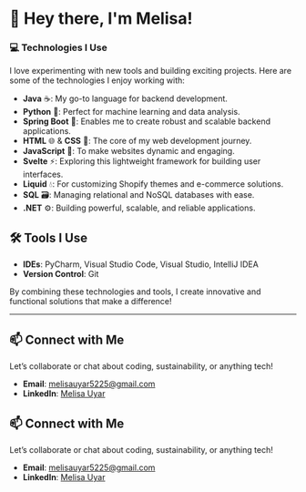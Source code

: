 # 👋 Hey there, I'm Melisa!  

### 💻 Technologies I Use  
I love experimenting with new tools and building exciting projects. Here are some of the technologies I enjoy working with:  

- **Java** ☕: My go-to language for backend development.  
- **Python** 🐍: Perfect for machine learning and data analysis.  
- **Spring Boot** 🌱: Enables me to create robust and scalable backend applications.  
- **HTML** 🌐 & **CSS** 🎨: The core of my web development journey.  
- **JavaScript** 🌟: To make websites dynamic and engaging.  
- **Svelte** ⚡: Exploring this lightweight framework for building user interfaces.  
- **Liquid** 💧: For customizing Shopify themes and e-commerce solutions.  
- **SQL** 🗃️: Managing relational and NoSQL databases with ease.  
- **.NET** ⚙️: Building powerful, scalable, and reliable applications.  

## 🛠 Tools I Use  
- **IDEs**: PyCharm, Visual Studio Code, Visual Studio, IntelliJ IDEA  
- **Version Control**: Git   

By combining these technologies and tools, I create innovative and functional solutions that make a difference!  

---

## 📫 Connect with Me  
Let’s collaborate or chat about coding, sustainability, or anything tech!  

- **Email**: [melisauyar5225@gmail.com](mailto:melisauyar5225@gmail.com)  
- **LinkedIn**: [Melisa Uyar](https://www.linkedin.com/in/melisa-uyar-78653a200/)  

## 📫 Connect with Me  
Let’s collaborate or chat about coding, sustainability, or anything tech!  

- **Email**: [melisauyar5225@gmail.com](mailto:melisauyar5225@gmail.com)  
- **LinkedIn**: [Melisa Uyar](https://www.linkedin.com/in/melisa-uyar-78653a200/)  

<!--
**melisau/melisau** is a ✨ _special_ ✨ repository because its `README.md` (this file) appears on your GitHub profile.

Here are some ideas to get you started:

- 🔭 I’m currently working on ...
- 🌱 I’m currently learning ...
- 👯 I’m looking to collaborate on ...
- 🤔 I’m looking for help with ...
- 💬 Ask me about ...
- 📫 How to reach me: ...
- 😄 Pronouns: ...
- ⚡ Fun fact: ...
-->
